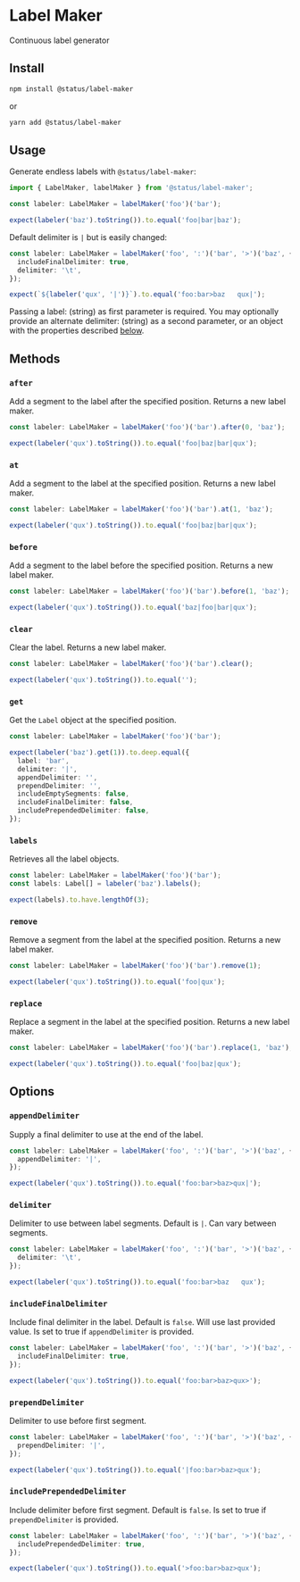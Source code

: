 # Label Maker

Continuous label generator

## Install

```bash
npm install @status/label-maker
```

or

```bash
yarn add @status/label-maker
```

## Usage

Generate endless labels with `@status/label-maker`:

```typescript
import { LabelMaker, labelMaker } from '@status/label-maker';

const labeler: LabelMaker = labelMaker('foo')('bar');

expect(labeler('baz').toString()).to.equal('foo|bar|baz');
```

Default delimiter is `|` but is easily changed:

```typescript
const labeler: LabelMaker = labelMaker('foo', ':')('bar', '>')('baz', {
  includeFinalDelimiter: true,
  delimiter: '\t',
});

expect(`${labeler('qux', '|')}`).to.equal('foo:bar>baz   qux|');
```

Passing a label: (string) as first parameter is required. You may optionally provide an alternate delimiter: (string) as a second parameter, or an object with the properties described [below](#options).

## Methods

### `after`

Add a segment to the label after the specified position. Returns a new label maker.

```typescript
const labeler: LabelMaker = labelMaker('foo')('bar').after(0, 'baz');

expect(labeler('qux').toString()).to.equal('foo|baz|bar|qux');
```

### `at`

Add a segment to the label at the specified position. Returns a new label maker.

```typescript
const labeler: LabelMaker = labelMaker('foo')('bar').at(1, 'baz');

expect(labeler('qux').toString()).to.equal('foo|baz|bar|qux');
```

### `before`

Add a segment to the label before the specified position. Returns a new label maker.

```typescript
const labeler: LabelMaker = labelMaker('foo')('bar').before(1, 'baz');

expect(labeler('qux').toString()).to.equal('baz|foo|bar|qux');
```

### `clear`

Clear the label. Returns a new label maker.

```typescript
const labeler: LabelMaker = labelMaker('foo')('bar').clear();

expect(labeler('qux').toString()).to.equal('');
```

### `get`

Get the `Label` object at the specified position.

```typescript
const labeler: LabelMaker = labelMaker('foo')('bar');

expect(labeler('baz').get(1)).to.deep.equal({
  label: 'bar',
  delimiter: '|',
  appendDelimiter: '',
  prependDelimiter: '',
  includeEmptySegments: false,
  includeFinalDelimiter: false,
  includePrependedDelimiter: false,
});
```

### `labels`

Retrieves all the label objects.

```typescript
const labeler: LabelMaker = labelMaker('foo')('bar');
const labels: Label[] = labeler('baz').labels();

expect(labels).to.have.lengthOf(3);
```

### `remove`

Remove a segment from the label at the specified position. Returns a new label maker.

```typescript
const labeler: LabelMaker = labelMaker('foo')('bar').remove(1);

expect(labeler('qux').toString()).to.equal('foo|qux');
```

### `replace`

Replace a segment in the label at the specified position. Returns a new label maker.

```typescript
const labeler: LabelMaker = labelMaker('foo')('bar').replace(1, 'baz');

expect(labeler('qux').toString()).to.equal('foo|baz|qux');
```

## Options

### `appendDelimiter`

Supply a final delimiter to use at the end of the label.

```typescript
const labeler: LabelMaker = labelMaker('foo', ':')('bar', '>')('baz', {
  appendDelimiter: '|',
});

expect(labeler('qux').toString()).to.equal('foo:bar>baz>qux|');
```

### `delimiter`

Delimiter to use between label segments. Default is `|`. Can vary between segments.

```typescript
const labeler: LabelMaker = labelMaker('foo', ':')('bar', '>')('baz', {
  delimiter: '\t',
});

expect(labeler('qux').toString()).to.equal('foo:bar>baz   qux');
```

### `includeFinalDelimiter`

Include final delimiter in the label. Default is `false`. Will use last provided value. Is set to true if `appendDelimiter` is provided.

```typescript
const labeler: LabelMaker = labelMaker('foo', ':')('bar', '>')('baz', {
  includeFinalDelimiter: true,
});

expect(labeler('qux').toString()).to.equal('foo:bar>baz>qux>');
```

### `prependDelimiter`

Delimiter to use before first segment.

```typescript
const labeler: LabelMaker = labelMaker('foo', ':')('bar', '>')('baz', {
  prependDelimiter: '|',
});

expect(labeler('qux').toString()).to.equal('|foo:bar>baz>qux');
```

### `includePrependedDelimiter`

Include delimiter before first segment. Default is `false`. Is set to true if `prependDelimiter` is provided.

```typescript
const labeler: LabelMaker = labelMaker('foo', ':')('bar', '>')('baz', {
  includePrependedDelimiter: true,
});

expect(labeler('qux').toString()).to.equal('>foo:bar>baz>qux');
```
